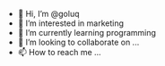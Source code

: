 - 👋 Hi, I’m @goluq
- 👀 I’m interested in marketing
- 🌱 I’m currently learning programming
- 💞️ I’m looking to collaborate on ...
- 📫 How to reach me ...

<!---
goluq/goluq is a ✨ special ✨ repository because its `README.md` (this file) appears on your GitHub profile.
You can click the Preview link to take a look at your changes.
--->
